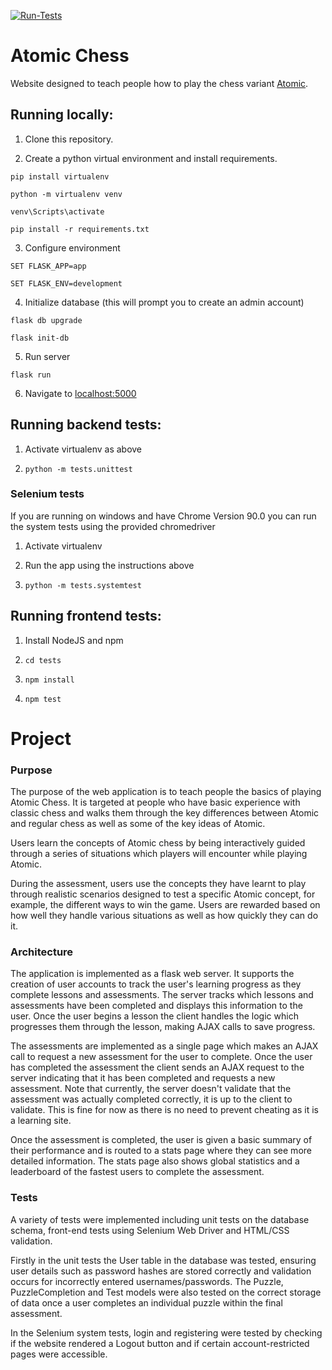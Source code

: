 [![Run-Tests](https://github.com/APM246/Atomic-Chess/actions/workflows/run-tests.yml/badge.svg)](https://github.com/APM246/Atomic-Chess/actions/workflows/run-tests.yml)

# Atomic Chess

Website designed to teach people how to play the chess variant [Atomic](https://en.wikipedia.org/wiki/Atomic_chess).


## Running locally:

1. Clone this repository.

2. Create a python virtual environment and install requirements.

`pip install virtualenv`

`python -m virtualenv venv`

`venv\Scripts\activate`

`pip install -r requirements.txt`

3. Configure environment

`SET FLASK_APP=app`

`SET FLASK_ENV=development`

4. Initialize database (this will prompt you to create an admin account)

`flask db upgrade`

`flask init-db`

5. Run server

`flask run`

6. Navigate to [localhost:5000](http://localhost:5000)

  
## Running backend tests:

1. Activate virtualenv as above

2.  `python -m tests.unittest`

### Selenium tests

If you are running on windows and have Chrome Version 90.0 you can run the system tests using the provided chromedriver

1. Activate virtualenv

2. Run the app using the instructions above

3.  `python -m tests.systemtest`


## Running frontend tests:

1. Install NodeJS and npm

2.  `cd tests`

3.  `npm install`

4.  `npm test`

# Project
### Purpose
The purpose of the web application is to teach people the basics of playing Atomic Chess. It is targeted at people who have basic experience with classic chess and walks them through the key differences between Atomic and regular chess as well as some of the key ideas of Atomic.

Users learn the concepts of Atomic chess by being interactively guided through a series of situations which players will encounter while playing Atomic.

During the assessment, users use the concepts they have learnt to play through realistic scenarios designed to test a specific Atomic concept, for example, the different ways to win the game. Users are rewarded based on how well they handle various situations as well as how quickly they can do it.
### Architecture
The application is implemented as a flask web server. It supports the creation of user accounts to track the user's learning progress as they complete lessons and assessments. The server tracks which lessons and assessments have been completed and displays this information to the user. Once the user begins a lesson the client handles the logic which progresses them through the lesson, making AJAX calls to save progress.

The assessments are implemented as a single page which makes an AJAX call to request a new assessment for the user to complete. Once the user has completed the assessment the client sends an AJAX request to the server indicating that it has been completed and requests a new assessment. Note that currently, the server doesn't validate that the assessment was actually completed correctly, it is up to the client to validate. This is fine for now as there is no need to prevent cheating as it is a learning site.

Once the assessment is completed, the user is given a basic summary of their performance and is routed to a stats page where they can see more detailed information. The stats page also shows global statistics and a leaderboard of the fastest users to complete the assessment.

### Tests
A variety of tests were implemented including unit tests on the database schema, front-end tests using Selenium Web Driver and HTML/CSS validation.

Firstly in the unit tests the User table in the database was tested, ensuring user details such as password hashes are stored correctly and validation occurs for incorrectly entered usernames/passwords. The Puzzle, PuzzleCompletion and Test models were also tested on the correct storage of data once a user completes an individual puzzle within the final assessment.

In the Selenium system tests, login and registering were tested by checking if the website rendered a Logout button and if certain account-restricted pages were accessible.

